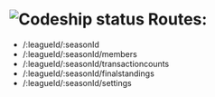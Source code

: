 ![Codeship status](https://www.codeship.io/projects/7ba31c70-52e4-0131-c4ec-4ed45deabd1f/status.png)
Routes:
===

* /:leagueId/:seasonId
* /:leagueId/:seasonId/members
* /:leagueId/:seasonId/transactioncounts
* /:leagueId/:seasonId/finalstandings
* /:leagueId/:seasonId/settings
